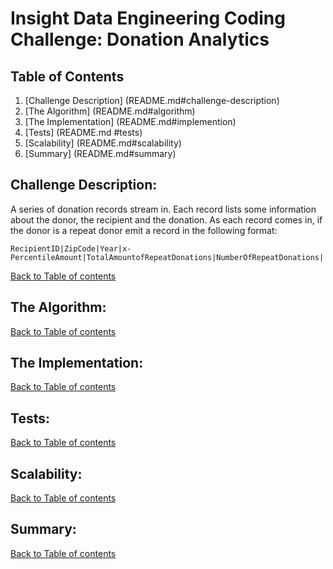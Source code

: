 # Insight Data Engineering Coding Challenge: Donation Analytics

## Table of Contents
1. [Challenge Description] (README.md#challenge-description)
2. [The Algorithm] (README.md#algorithm)
3. [The Implementation] (README.md#implemention)
4. [Tests] (README.md #tests)
5. [Scalability] (README.md#scalability)
6. [Summary] (README.md#summary)

## Challenge Description:
A series of donation records stream in. Each record lists some information about the donor, the recipient and the donation. 
As each record comes in, if the donor is a repeat donor emit a record in the following format:

    RecipientID|ZipCode|Year|x-PercentileAmount|TotalAmountofRepeatDonations|NumberOfRepeatDonations|  


[Back to Table of contents](README.md#table-of-contents)


## The Algorithm:

[Back to Table of contents](README.md#table-of-contents)


## The Implementation:


[Back to Table of contents](README.md#table-of-contents)


## Tests:


[Back to Table of contents](README.md#table-of-contents)


## Scalability:


[Back to Table of contents](README.md#table-of-contents)


## Summary:


[Back to Table of contents](README.md#table-of-contents)


